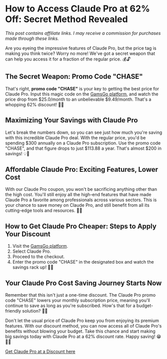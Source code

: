 # How to Access Claude Pro at 62% Off: Secret Method Revealed 

*This post contains affiliate links. I may receive a commission for purchases made through these links.*

Are you eyeing the impressive features of Claude Pro, but the price tag is making you think twice? Worry no more! We've got a secret weapon that can help you access it for a fraction of the regular price. 💰🔓

## The Secret Weapon: Promo Code "CHASE"

That's right, **promo code "CHASE"** is your key to getting the best price for Claude Pro. Input this magic code on the [GamsGo platform](https://www.gamsgo.com/partner/ykeX7B), and watch the price drop from $25.0/month to an unbelievable $9.49/month. That's a whopping 62% discount! 🚀💥 

## Maximizing Your Savings with Claude Pro

Let's break the numbers down, so you can see just how much you're saving with this incredible Claude Pro deal. With the regular price, you'd be spending $300 annually on a Claude Pro subscription. Use the promo code "CHASE", and that figure drops to just $113.88 a year. That's almost $200 in savings! 💡🎉

## Affordable Claude Pro: Exciting Features, Lower Cost

With our Claude Pro coupon, you won't be sacrificing anything other than the high cost. You'll still enjoy all the high-end features that have made Claude Pro a favorite among professionals across various sectors. This is your chance to save money on Claude Pro, and still benefit from all its cutting-edge tools and resources. 🎁🔧

## How to Get Claude Pro Cheaper: Steps to Apply Your Discount

1. Visit the [GamsGo platform](https://www.gamsgo.com/partner/ykeX7B).
2. Select Claude Pro.
3. Proceed to the checkout.
4. Enter the promo code "CHASE" in the designated box and watch the savings rack up! 🛒🔑

## Your Claude Pro Cost Saving Journey Starts Now 

Remember that this isn't just a one-time discount. The Claude Pro promo code "CHASE" lowers your monthly subscription price, meaning you'll continue to save as long as you're subscribed. How's that for a budget-friendly solution? 💸🎈

Don't let the usual price of Claude Pro keep you from enjoying its premium features. With our discount method, you can now access all of Claude Pro's benefits without blowing your budget. Take this chance and start making big savings today with Claude Pro at a 62% discount rate. Happy saving! 😁💼🎯

[Get Claude Pro at a Discount here](https://www.gamsgo.com/partner/ykeX7B)